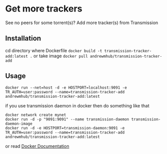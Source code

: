 # Get more trackers

See no peers for some torrent(s)? Add more tracker(s) from Transmission

## Installation
cd directory where Dockerfile `docker build -t transmission-tracker-add:latest .` or take image `docker pull andrewmhub/transmission-tracker-add`


## Usage
```
docker run --net=host -d -e HOSTPORT=localhost:9091 -e TR_AUTH=user:password --name=transmission-tracker-add andrewmhub/transmission-tracker-add:latest
```
if you use transmission daemon in docker then do something like that
```
docker network create mynet
docker run -d -p "9091:9091" --name transmission-daemon transmission-daemon-image
docker run -d -e HOSTPORT=transmission-daemon:9091 -e TR_AUTH=user:password --name=transmission-tracker-add andrewmhub/transmission-tracker-add:latest
```
or read [Docker Documentation](https://docs.docker.com/network/)

